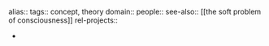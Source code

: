 alias::
tags:: concept, theory
domain::
people::
see-also:: [[the soft problem of consciousness]]
rel-projects::

-

